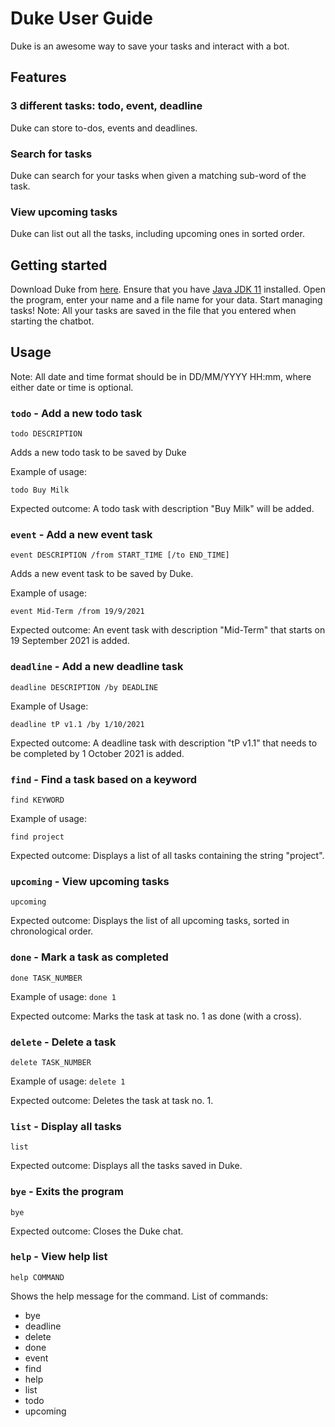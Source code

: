 # Duke User Guide
Duke is an awesome way to save your tasks and interact with a bot.
## Features
### 3 different tasks: todo, event, deadline

Duke can store to-dos, events and deadlines.

### Search for tasks
Duke can search for your tasks when given a matching sub-word of the task.
### View upcoming tasks
Duke can list out all the tasks, including upcoming ones in sorted order.
## Getting started
Download Duke from [here](https://github.com/chunweii/ip/releases).
Ensure that you have [Java JDK 11](https://www.oracle.com/java/technologies/javase-jdk11-downloads.html) installed.
Open the program, enter your name and a file name for your data.
Start managing tasks!
Note: All your tasks are saved in the file that you entered when starting the chatbot.

## Usage
Note: All date and time format should be in DD/MM/YYYY HH:mm, where either date or time is optional.

### `todo` - Add a new todo task
`todo DESCRIPTION`

Adds a new todo task to be saved by Duke

Example of usage:

`todo Buy Milk`

Expected outcome:  A todo task with description "Buy Milk" will be added.

### `event` - Add a new event task
`event DESCRIPTION /from START_TIME [/to END_TIME]`

Adds a new event task to be saved by Duke.

Example of usage:

`event Mid-Term /from 19/9/2021`

Expected outcome:  An event task with description "Mid-Term" that starts on 19 September 2021 is added.

### `deadline` - Add a new deadline task
`deadline DESCRIPTION /by DEADLINE`

Example of Usage:

`deadline tP v1.1 /by 1/10/2021`

Expected outcome: A deadline task with description "tP v1.1" that needs to be completed by 1 October 2021 is added.

### `find` - Find a task based on a keyword
`find KEYWORD`

Example of usage:

`find project`

Expected outcome: Displays a list of all tasks containing the string "project".

### `upcoming` - View upcoming tasks
`upcoming`

Expected outcome: Displays the list of all upcoming tasks, sorted in chronological order.

### `done` - Mark a task as completed
`done TASK_NUMBER`

Example of usage:
`done 1`

Expected outcome: Marks the task at task no. 1 as done (with a cross).

### `delete` - Delete a task
`delete TASK_NUMBER`

Example of usage:
`delete 1`

Expected outcome: Deletes the task at task no. 1.

### `list` - Display all tasks
`list`

Expected outcome: Displays all the tasks saved in Duke.

### `bye` - Exits the program
`bye`

Expected outcome: Closes the Duke chat.

### `help` - View help list
`help COMMAND`

Shows the help message for the command.
List of commands:

- bye
- deadline
- delete
- done
- event
- find
- help
- list
- todo
- upcoming
